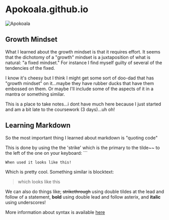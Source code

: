 # Apokoala.github.io

![Apokoala](https://i.redd.it/oa26pu828lx71.jpg)

## Growth Mindset

What I learned about the growth mindset is that it requires effort. It seems that the dichotomy of a "growth" mindset is a juxtaposition of what is natural: "a fixed mindset." For instance I find myself guilty of several of the tendencies of the fixed.

I know it's cheesy but I think I might get some sort of doo-dad that has "growth mindset" on it...maybe they have rubber ducks that have them embossed on them. Or maybe I'll include some of the aspects of it in a mantra or something similar. 

This is a place to take notes...i dont have much here because I just started and am a bit late to the coursework (3 days)...uh oh!

## Learning Markdown

So the most important thing I learned about markdown is "quoting code"

This is done by using the the 'strike' which is the primary to the tilde~~ to the left of the one on your keyboard: ```

```
When used it looks like this!
```
Which is pretty cool.
Something similar is blocktext:
> which
> looks like
> this

 We can also do things like;
~~strikethrough~~ using double tildes at the lead and follow of a statement, **bold** using double lead and follow asterix, and __italic__ using underscores!

More information about syntax is available [here](https://docs.github.com/en/get-started/writing-on-github/getting-started-with-writing-and-formatting-on-github/basic-writing-and-formatting-syntax)

